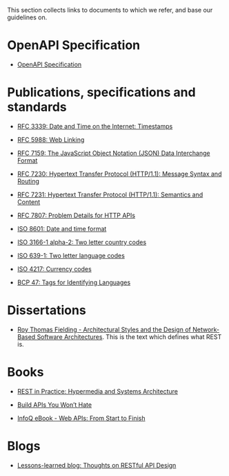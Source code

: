 This section collects links to documents to which we refer, and base our
guidelines on.

# OpenAPI Specification

  - [OpenAPI
    Specification](https://github.com/OAI/OpenAPI-Specification/)

# Publications, specifications and standards

  - [RFC 3339: Date and Time on the Internet:
    Timestamps](https://tools.ietf.org/html/rfc3339)

  - [RFC 5988: Web Linking](https://tools.ietf.org/html/rfc5988)

  - [RFC 7159: The JavaScript Object Notation (JSON) Data Interchange
    Format](https://tools.ietf.org/html/rfc7159)

  - [RFC 7230: Hypertext Transfer Protocol (HTTP/1.1): Message Syntax
    and Routing](https://tools.ietf.org/html/rfc7230)

  - [RFC 7231: Hypertext Transfer Protocol (HTTP/1.1): Semantics and
    Content](https://tools.ietf.org/html/rfc7231)

  - [RFC 7807: Problem Details for HTTP
    APIs](https://tools.ietf.org/html/rfc7807)

  - [ISO 8601: Date and time
    format](https://en.wikipedia.org/wiki/ISO_8601)

  - [ISO 3166-1 alpha-2: Two letter country
    codes](https://en.wikipedia.org/wiki/ISO_3166-1_alpha-2)

  - [ISO 639-1: Two letter language
    codes](https://en.wikipedia.org/wiki/List_of_ISO_639-1_codes)

  - [ISO 4217: Currency codes](https://en.wikipedia.org/wiki/ISO_4217)

  - [BCP 47: Tags for Identifying
    Languages](https://tools.ietf.org/html/bcp47)

# Dissertations

  - [Roy Thomas Fielding - Architectural Styles and the Design of
    Network-Based Software
    Architectures](http://www.ics.uci.edu/~fielding/pubs/dissertation/top.htm).
    This is the text which defines what REST is.

# Books

  - [REST in Practice: Hypermedia and Systems
    Architecture](http://www.amazon.de/REST-Practice-Hypermedia-Systems-Architecture/dp/0596805829)

  - [Build APIs You Won’t
    Hate](https://leanpub.com/build-apis-you-wont-hate)

  - [InfoQ eBook - Web APIs: From Start to
    Finish](http://www.infoq.com/minibooks/emag-web-api)

# Blogs

  - [Lessons-learned blog: Thoughts on RESTful API
    Design](http://restful-api-design.readthedocs.org/en/latest/)
